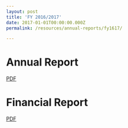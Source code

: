 ```yaml
---
layout: post
title: 'FY 2016/2017'
date: 2017-01-01T00:00:00.000Z
permalink: /resources/annual-reports/fy1617/

---
```



# **Annual Report**
[PDF](/files/resources/annual-reports/sentosa_ar_1617.pdf)


# **Financial Report**
[PDF](/files/resources/annual-reports/sentosa_ar_1617_financial_report.pdf)
